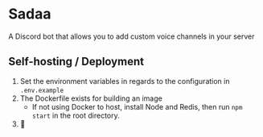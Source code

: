 # Sadaa
A Discord bot that allows you to add custom voice channels in your server

## Self-hosting / Deployment
1. Set the environment variables in regards to the configuration in `.env.example` 
2. The Dockerfile exists for building an image
    - If not using Docker to host, install Node and Redis, then run `npm start` in the root directory.
3. 🎉
